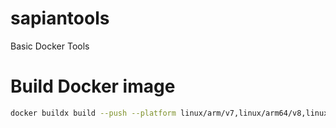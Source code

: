 # sapiantools
Basic Docker Tools

# Build Docker image
``` bash
docker buildx build --push --platform linux/arm/v7,linux/arm64/v8,linux/amd64 --build-arg BUILD_DATE=$(date -u +'%Y-%m-%dT%H:%M:%SZ') --build-arg VCS_REF=$(git rev-parse --short HEAD) --tag sapian/sapiantools:latest --tag quay.io/sapian/sapiantools .
```

